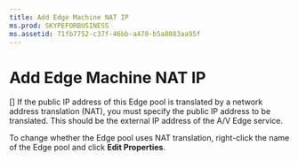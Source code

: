 ```yaml
---
title: Add Edge Machine NAT IP
ms.prod: SKYPEFORBUSINESS
ms.assetid: 71fb7752-c37f-46bb-a470-b5a8083aa95f
---
```



# Add Edge Machine NAT IP
[]
If the public IP address of this Edge pool is translated by a network address translation (NAT), you must specify the public IP address to be translated. This should be the external IP address of the A/V Edge service.
  
    
    

To change whether the Edge pool uses NAT translation, right-click the name of the Edge pool and click **Edit Properties**.
